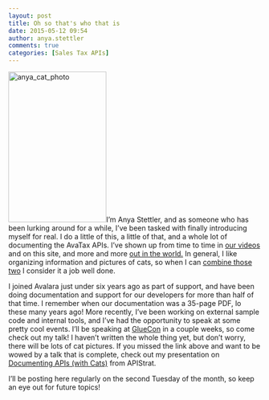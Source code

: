 ```yaml
---
layout: post
title: Oh so that's who that is
date: 2015-05-12 09:54
author: anya.stettler
comments: true
categories: [Sales Tax APIs]
---
```

<img class="alignleft wp-image-9171 size-medium" src="http://developer.avalara.com/wp-content/uploads/2015/05/IMG_1053-195x300.jpeg" alt="anya_cat_photo" width="195" height="300" />I’m Anya Stettler, and as someone who has been lurking around for a while, I’ve been tasked with finally introducing myself for real. I do a little of this, a little of that, and a whole lot of documenting the AvaTax APIs. I’ve shown up from time to time in <a href="https://www.youtube.com/watch?v=BJW_RxRlX4E">our videos</a> and on this site, and more and more <a href="http://developer.avalara.com/blog/2014/09/25/documenting-apis-with-cats-by-anya-stettler">out in the world.</a> In general, I like organizing information and pictures of cats, so when I can <a href="https://www.youtube.com/watch?v=UuFFiyqHs9Q">combine those two</a> I consider it a job well done.

I joined Avalara just under six years ago as part of support, and have been doing documentation and support for our developers for more than half of that time. I remember when our documentation was a 35-page PDF, lo these many years ago! More recently, I’ve been working on external sample code and internal tools, and I’ve had the opportunity to speak at some pretty cool events. I’ll be speaking at <a href="http://gluecon.com/">GlueCon</a> in a couple weeks, so come check out my talk! I haven’t written the whole thing yet, but don’t worry, there will be lots of cat pictures. If you missed the link above and want to be wowed by a talk that is complete, check out my presentation on <a href="https://www.youtube.com/watch?v=UuFFiyqHs9Q">Documenting APIs (with Cats)</a> from APIStrat.

I’ll be posting here regularly on the second Tuesday of the month, so keep an eye out for future topics!
